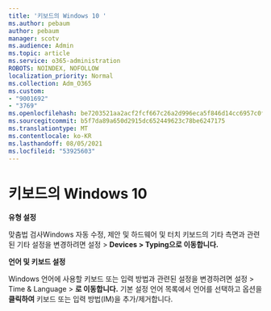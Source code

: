 ```yaml
---
title: '키보드의 Windows 10 '
ms.author: pebaum
author: pebaum
manager: scotv
ms.audience: Admin
ms.topic: article
ms.service: o365-administration
ROBOTS: NOINDEX, NOFOLLOW
localization_priority: Normal
ms.collection: Adm_O365
ms.custom:
- "9001692"
- "3769"
ms.openlocfilehash: be7203521aa2acf2fcf667c26a2d996eca5f846d14cc6957c0fde6b82d887aa8
ms.sourcegitcommit: b5f7da89a650d2915dc652449623c78be6247175
ms.translationtype: MT
ms.contentlocale: ko-KR
ms.lasthandoff: 08/05/2021
ms.locfileid: "53925603"
---
```

# <a name="keyboard-settings-in-windows-10"></a>키보드의 Windows 10

**유형 설정**

맞춤법 검사Windows 자동 수정, 제안 및 하드웨어 및 터치 키보드의 기타 측면과 관련된 기타 설정을 변경하려면 설정 > **Devices > Typing으로 이동합니다.** 

**언어 및 키보드 설정**

Windows 언어에 사용할 키보드 또는 입력 방법과 관련된 설정을 변경하려면 설정 > Time & Language > **로 이동합니다.** 기본 설정 언어  목록에서 언어를 선택하고 옵션을 **클릭하여** 키보드 또는 입력 방법(IM)을 추가/제거합니다.
